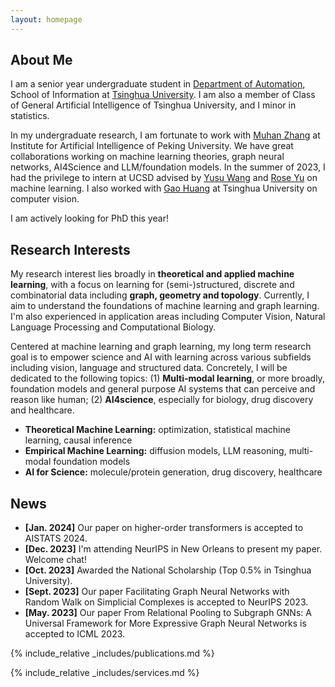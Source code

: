 ```yaml
---
layout: homepage
---
```


## About Me

I am a senior year undergraduate student in [Department of Automation](https://www.au.tsinghua.edu.cn/en/), School of Information at [Tsinghua University](https://www.tsinghua.edu.cn/en/index.html). I am also a member of Class of General Artificial Intelligence of Tsinghua University, and I minor in statistics. 

In my undergraduate research, I am fortunate to work with [Muhan Zhang](https://muhanzhang.github.io/) at Institute for Artificial Intelligence of Peking University. We have great collaborations working on machine learning theories, graph neural networks, AI4Science and LLM/foundation models. In the summer of 2023, I had the privilege to intern at UCSD advised by [Yusu Wang](http://yusu.belkin-wang.org/) and [Rose Yu](https://roseyu.com/) on machine learning. I also worked with [Gao Huang](https://www.gaohuang.net/) at Tsinghua University on computer vision. 

I am actively looking for PhD this year!

## Research Interests

My research interest lies broadly in **theoretical and applied machine learning**, with a focus on learning for (semi-)structured, discrete and combinatorial data including **graph, geometry and topology**. Currently, I aim to understand the foundations of machine learning and graph learning. I'm also experienced in application areas including Computer Vision, Natural Language Processing and Computational Biology.

Centered at machine learning and graph learning, my long term research goal is to empower science and AI with learning across various subfields including vision, language and structured data. Concretely, I will be dedicated to the following topics: (1) **Multi-modal learning**, or more broadly, foundation models and general purpose AI systems that can perceive and reason like human; (2) **AI4science**, especially for biology, drug discovery and healthcare.

- **Theoretical Machine Learning:** optimization, statistical machine learning, causal inference
- **Empirical Machine Learning:** diffusion models, LLM reasoning, multi-modal foundation models
- **AI for Science:** molecule/protein generation, drug discovery, healthcare

## News

- **[Jan. 2024]** Our paper on higher-order transformers is accepted to AISTATS 2024.
- **[Dec. 2023]** I'm attending NeurIPS in New Orleans to present my paper. Welcome chat!
- **[Oct. 2023]** Awarded the National Scholarship (Top 0.5% in Tsinghua University).
- **[Sept. 2023]** Our paper Facilitating Graph Neural Networks with Random Walk on Simplicial Complexes is accepted to NeurIPS 2023.
- **[May. 2023]** Our paper From Relational Pooling to Subgraph GNNs: A Universal Framework for More Expressive Graph Neural Networks is accepted to ICML 2023.

{% include_relative _includes/publications.md %}

{% include_relative _includes/services.md %}
